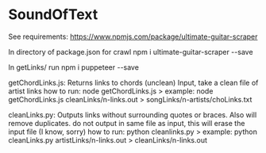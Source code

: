 # SoundOfText

See requirements: https://www.npmjs.com/package/ultimate-guitar-scraper

In directory of package.json for crawl
npm i ultimate-guitar-scraper --save

In getLinks/ run
npm i puppeteer --save

getChordLinks.js:
Returns links to chords (unclean)
Input, take a clean file of artist links
how to run: 
node getChordLinks.js <file path for clean links> > <file path for chord links>
example: node getChordLinks.js cleanLinks/n-links.out > songLinks/n-artists/choLinks.txt

cleanLinks.py:
Outputs links without surrounding quotes or braces. Also will remove duplicates.
do not output in same file as input, this will erase the input file (I know, sorry)
how to run:
python cleanlinks.py <file path to unclean links> > <new filename for clean links>
example: python cleanLinks.py artistLinks/n-links.out > cleanLinks/n-links.out
